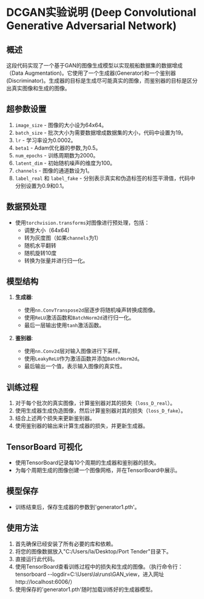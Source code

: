 # DCGAN实验说明 (Deep Convolutional Generative Adversarial Network)

## 概述
这段代码实现了一个基于GAN的图像生成模型以实现舰船数据集的数据增成（Data Augmentation)。它使用了一个生成器(Generator)和一个鉴别器(Discriminator)。生成器的目标是生成尽可能真实的图像，而鉴别器的目标是区分出真实图像和生成的图像。

## 超参数设置
1. `image_size` - 图像的大小设为64x64。
2. `batch_size` - 批次大小为需要数据增成数据集的大小，代码中设置为19。
3. `lr` - 学习率设为0.0002。
4. `beta1` - Adam优化器的参数,为0.5。
5. `num_epochs` - 训练周期数为2000。
6. `latent_dim` - 初始随机噪声的维度为100。
7. `channels` - 图像的通道数设为1。
8. `label_real` 和 `label_fake` - 分别表示真实和伪造标签的标签平滑值，代码中分别设置为0.9和0.1。

## 数据预处理
- 使用`torchvision.transforms`对图像进行预处理，包括：
  - 调整大小（64x64)
  - 转为灰度图（如果`channels`为1）
  - 随机水平翻转
  - 随机旋转10度
  - 转换为张量并进行归一化。

## 模型结构
1. **生成器**:
   - 使用`nn.ConvTranspose2d`层逐步将随机噪声转换成图像。
   - 使用`ReLU`激活函数和`BatchNorm2d`进行归一化。
   - 最后一层输出使用`tanh`激活函数。

2. **鉴别器**:
   - 使用`nn.Conv2d`层对输入图像进行下采样。
   - 使用`LeakyReLU`作为激活函数并添加`BatchNorm2d`。
   - 最后输出一个值，表示输入图像的真实性。

## 训练过程
1. 对于每个批次的真实图像，计算鉴别器对其的损失（`loss_D_real`）。
2. 使用生成器生成伪造图像，然后计算鉴别器对其的损失（`loss_D_fake`）。
3. 结合上述两个损失来更新鉴别器。
4. 使用鉴别器的输出来计算生成器的损失，并更新生成器。

## TensorBoard 可视化
- 使用TensorBoard记录每10个周期的生成器和鉴别器的损失。
- 为每个周期生成的图像创建一个图像网格，并在TensorBoard中展示。

## 模型保存
- 训练结束后，保存生成器的参数到'generator1.pth'。

## 使用方法
1. 首先确保已经安装了所有必要的库和依赖。
2. 将您的图像数据放入"C:/Users/la/Desktop/Port Tender"目录下。
3. 直接运行此代码。
4. 使用TensorBoard查看训练过程中的损失和生成的图像。（执行命令行：tensorboard --logdir=C:\Users\la\runs\GAN_view，进入网址http://localhost:6006/）
5. 使用保存的'generator1.pth'随时加载训练好的生成器模型。

